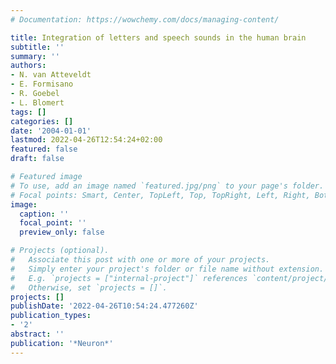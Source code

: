 ```yaml
---
# Documentation: https://wowchemy.com/docs/managing-content/

title: Integration of letters and speech sounds in the human brain
subtitle: ''
summary: ''
authors:
- N. van Atteveldt
- E. Formisano
- R. Goebel
- L. Blomert
tags: []
categories: []
date: '2004-01-01'
lastmod: 2022-04-26T12:54:24+02:00
featured: false
draft: false

# Featured image
# To use, add an image named `featured.jpg/png` to your page's folder.
# Focal points: Smart, Center, TopLeft, Top, TopRight, Left, Right, BottomLeft, Bottom, BottomRight.
image:
  caption: ''
  focal_point: ''
  preview_only: false

# Projects (optional).
#   Associate this post with one or more of your projects.
#   Simply enter your project's folder or file name without extension.
#   E.g. `projects = ["internal-project"]` references `content/project/deep-learning/index.md`.
#   Otherwise, set `projects = []`.
projects: []
publishDate: '2022-04-26T10:54:24.477260Z'
publication_types:
- '2'
abstract: ''
publication: '*Neuron*'
---
```

